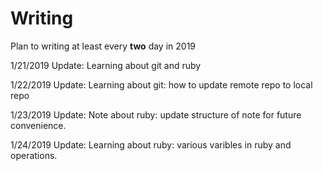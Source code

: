 # Writing

Plan to writing at least every __two__ day in 2019 

1/21/2019 Update:
Learning about git and ruby

1/22/2019 Update:
Learning about git: how to update remote repo to local repo

1/23/2019 Update:
Note about ruby: update structure of note for future convenience.

1/24/2019 Update:
Learning about ruby: various varibles in ruby and operations.